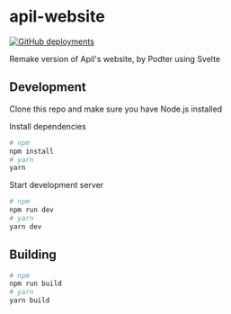 # apil-website

[![GitHub deployments](https://img.shields.io/github/deployments/Podter/apil-website/Production?label=vercel&logo=vercel&logoColor=white&style=for-the-badge)](https://apil.podter.xyz/)

Remake version of Apil's website, by Podter using Svelte

## Development

Clone this repo and make sure you have Node.js installed

Install dependencies

```bash
# npm
npm install
# yarn
yarn
```

Start development server

```bash
# npm
npm run dev
# yarn
yarn dev
```

## Building

```bash
# npm
npm run build
# yarn
yarn build
```
